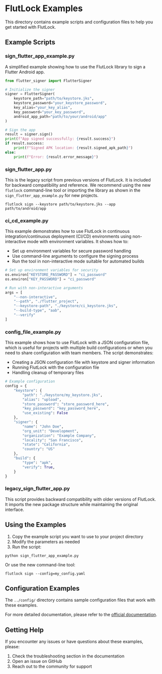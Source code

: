 # FlutLock Examples

This directory contains example scripts and configuration files to help you get started with FlutLock.

## Example Scripts

### sign_flutter_app_example.py

A simplified example showing how to use the FlutLock library to sign a Flutter Android app.

```python
from flutter_signer import FlutterSigner

# Initialize the signer
signer = FlutterSigner(
    keystore_path="path/to/keystore.jks",
    keystore_password="your_keystore_password",
    key_alias="your_key_alias",
    key_password="your_key_password",
    android_app_path="path/to/your/android/app"
)

# Sign the app
result = signer.sign()
print(f"App signed successfully: {result.success}")
if result.success:
    print(f"Signed APK location: {result.signed_apk_path}")
else:
    print(f"Error: {result.error_message}")
```

### sign_flutter_app.py

This is the legacy script from previous versions of FlutLock. It is included for backward compatibility and reference.
We recommend using the new `flutlock` command-line tool or importing the library as shown in the `sign_flutter_app_example.py`
for new projects.

```
flutlock sign --keystore path/to/keystore.jks --app path/to/android/app
```

### ci_cd_example.py

This example demonstrates how to use FlutLock in continuous integration/continuous deployment (CI/CD) environments
using non-interactive mode with environment variables. It shows how to:

- Set up environment variables for secure password handling
- Use command-line arguments to configure the signing process
- Run the tool in non-interactive mode suitable for automated builds

```python
# Set up environment variables for security
os.environ["KEYSTORE_PASSWORD"] = "ci_password"
os.environ["KEY_PASSWORD"] = "ci_password"

# Run with non-interactive arguments
args = [
    "--non-interactive",
    "--path", "./flutter_project",
    "--keystore-path", "./keystore/ci_keystore.jks",
    "--build-type", "aab",
    "--verify"
]
```

### config_file_example.py

This example shows how to use FlutLock with a JSON configuration file, which is useful for
projects with multiple build configurations or when you need to share configuration with team members.
The script demonstrates:

- Creating a JSON configuration file with keystore and signer information
- Running FlutLock with the configuration file
- Handling cleanup of temporary files

```python
# Example configuration
config = {
    "keystore": {
        "path": "./keystore/my_keystore.jks",
        "alias": "upload",
        "store_password": "store_password_here",
        "key_password": "key_password_here",
        "use_existing": False
    },
    "signer": {
        "name": "John Doe",
        "org_unit": "Development",
        "organization": "Example Company",
        "locality": "San Francisco",
        "state": "California",
        "country": "US"
    },
    "build": {
        "type": "apk",
        "verify": True,
    }
}
```

### legacy_sign_flutter_app.py

This script provides backward compatibility with older versions of FlutLock. It imports the
new package structure while maintaining the original interface.

## Using the Examples

1. Copy the example script you want to use to your project directory
2. Modify the parameters as needed
3. Run the script:

```
python sign_flutter_app_example.py
```

Or use the new command-line tool:

```
flutlock sign --config=my_config.yaml
```

## Configuration Examples

The `../config/` directory contains sample configuration files that work with these examples.

For more detailed documentation, please refer to the [official documentation](../docs/).

## Getting Help

If you encounter any issues or have questions about these examples, please:

1. Check the troubleshooting section in the documentation
2. Open an issue on GitHub
3. Reach out to the community for support
